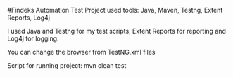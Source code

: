 #Findeks Automation Test Project used tools: Java, Maven, Testng, Extent Reports, Log4j

I used Java and Testng for my test scripts, Extent Reports for reporting and Log4j for logging.

You can change the browser from TestNG.xml files

Script for running project: mvn clean test